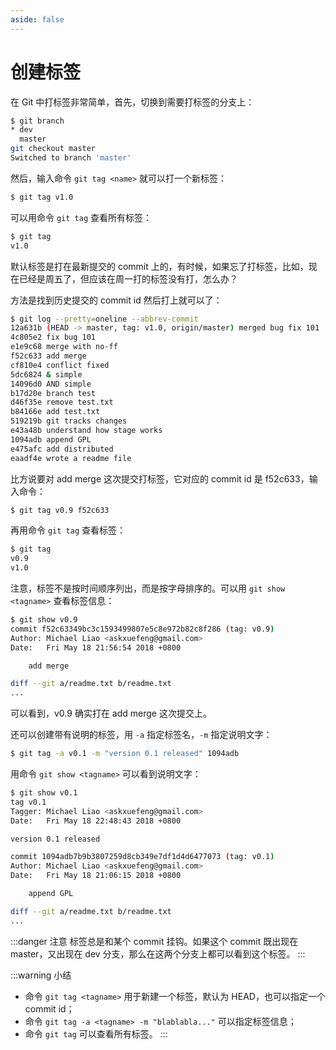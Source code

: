 ```yaml
---
aside: false
---
```


# 创建标签

在 Git 中打标签非常简单，首先，切换到需要打标签的分支上：

```sh
$ git branch
* dev
  master
git checkout master
Switched to branch 'master'
```

然后，输入命令 `git tag <name>` 就可以打一个新标签：

```sh
$ git tag v1.0
```

可以用命令 `git tag` 查看所有标签：

```sh
$ git tag
v1.0
```

默认标签是打在最新提交的 commit 上的，有时候，如果忘了打标签，比如，现在已经是周五了，但应该在周一打的标签没有打，怎么办？

方法是找到历史提交的 commit id 然后打上就可以了：

```sh
$ git log --pretty=oneline --abbrev-commit
12a631b (HEAD -> master, tag: v1.0, origin/master) merged bug fix 101
4c805e2 fix bug 101
e1e9c68 merge with no-ff
f52c633 add merge
cf810e4 conflict fixed
5dc6824 & simple
14096d0 AND simple
b17d20e branch test
d46f35e remove test.txt
b84166e add test.txt
519219b git tracks changes
e43a48b understand how stage works
1094adb append GPL
e475afc add distributed
eaadf4e wrote a readme file
```

比方说要对 add merge 这次提交打标签，它对应的 commit id 是 f52c633，输入命令：

```sh
$ git tag v0.9 f52c633
```

再用命令 `git tag` 查看标签：

```sh
$ git tag
v0.9
v1.0
```

注意，标签不是按时间顺序列出，而是按字母排序的。可以用 `git show <tagname>` 查看标签信息：

```sh
$ git show v0.9
commit f52c63349bc3c1593499807e5c8e972b82c8f286 (tag: v0.9)
Author: Michael Liao <askxuefeng@gmail.com>
Date:   Fri May 18 21:56:54 2018 +0800

    add merge

diff --git a/readme.txt b/readme.txt
...
```

可以看到，v0.9 确实打在 add merge 这次提交上。

还可以创建带有说明的标签，用 `-a` 指定标签名，`-m` 指定说明文字：

```sh
$ git tag -a v0.1 -m "version 0.1 released" 1094adb
```

用命令 `git show <tagname>` 可以看到说明文字：

```sh
$ git show v0.1
tag v0.1
Tagger: Michael Liao <askxuefeng@gmail.com>
Date:   Fri May 18 22:48:43 2018 +0800

version 0.1 released

commit 1094adb7b9b3807259d8cb349e7df1d4d6477073 (tag: v0.1)
Author: Michael Liao <askxuefeng@gmail.com>
Date:   Fri May 18 21:06:15 2018 +0800

    append GPL

diff --git a/readme.txt b/readme.txt
...
```

:::danger 注意
标签总是和某个 commit 挂钩。如果这个 commit 既出现在 master，又出现在 dev 分支，那么在这两个分支上都可以看到这个标签。
:::

:::warning 小结
- 命令 `git tag <tagname>` 用于新建一个标签，默认为 HEAD，也可以指定一个 commit id；
- 命令 `git tag -a <tagname> -m "blablabla..."` 可以指定标签信息；
- 命令 `git tag` 可以查看所有标签。
:::
